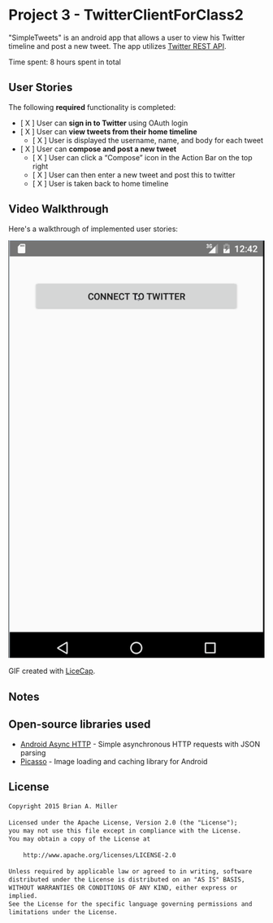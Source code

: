 # Project 3 - TwitterClientForClass2

"SimpleTweets" is an android app that allows a user to view his Twitter timeline and post a new tweet. The app utilizes [Twitter REST API](https://dev.twitter.com/rest/public).

Time spent: 8 hours spent in total

## User Stories

The following **required** functionality is completed:

* [ X ]	User can **sign in to Twitter** using OAuth login
* [ X ]	User can **view tweets from their home timeline**
  * [ X ] User is displayed the username, name, and body for each tweet
* [ X ] User can **compose and post a new tweet**
  * [ X ] User can click a “Compose” icon in the Action Bar on the top right
  * [ X ] User can then enter a new tweet and post this to twitter
  * [ X ] User is taken back to home timeline

## Video Walkthrough 

Here's a walkthrough of implemented user stories:

<img src='LICEcap_output.gif' title='Video Walkthrough' width='' alt='Video Walkthrough' />

GIF created with [LiceCap](http://www.cockos.com/licecap/).

## Notes




## Open-source libraries used

- [Android Async HTTP](https://github.com/loopj/android-async-http) - Simple asynchronous HTTP requests with JSON parsing
- [Picasso](http://square.github.io/picasso/) - Image loading and caching library for Android

## License

    Copyright 2015 Brian A. Miller

    Licensed under the Apache License, Version 2.0 (the "License");
    you may not use this file except in compliance with the License.
    You may obtain a copy of the License at

        http://www.apache.org/licenses/LICENSE-2.0

    Unless required by applicable law or agreed to in writing, software
    distributed under the License is distributed on an "AS IS" BASIS,
    WITHOUT WARRANTIES OR CONDITIONS OF ANY KIND, either express or implied.
    See the License for the specific language governing permissions and
    limitations under the License.
